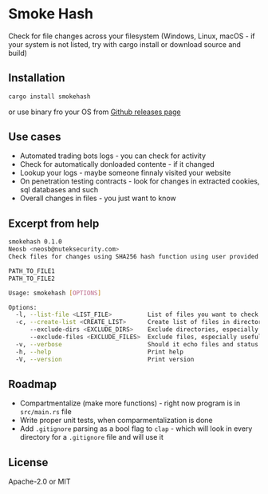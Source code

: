 # Smoke Hash

Check for file changes across your filesystem (Windows, Linux, macOS - if your system is not listed, try with cargo install or download source and build)

## Installation

```sh
cargo install smokehash
```

or use binary fro your OS from [Github releases page](https://github.com/NutekSecurity/smokehash/releases "Release Page")

## Use cases

* Automated trading bots logs - you can check for activity
* Check for automatically donloaded contente - if it changed
* Lookup your logs - maybe someone finnaly visited your website
* On penetration testing contracts - look for changes in extracted cookies, sql databases and such
* Overall changes in files - you just want to know

## Excerpt from help

```sh
smokehash 0.1.0
Neosb <neosb@nuteksecurity.com>
Check files for changes using SHA256 hash function using user provided lists file

PATH_TO_FILE1
PATH_TO_FILE2

Usage: smokehash [OPTIONS]

Options:
  -l, --list-file <LIST_FILE>          List of files you want to check for changes and at the same time storage file for SHA256 hash values of files
  -c, --create-list <CREATE_LIST>      Create list of files in directory
      --exclude-dirs <EXCLUDE_DIRS>    Exclude directories, especially useful when creating a list delimited by ',' - comma
      --exclude-files <EXCLUDE_FILES>  Exclude files, especially useful when creating a list delimited by ',' - comma
  -v, --verbose                        Should it echo files and status as it checks
  -h, --help                           Print help
  -V, --version                        Print version
```

## Roadmap

* Compartmentalize (make more functions) - right now program is in `src/main.rs` file
* Write proper unit tests, when comparmentalization is done
* Add `.gitignore` parsing as a bool flag to `clap` - which will look in every directory for a `.gitignore` file and will use it

## License

Apache-2.0 or MIT
